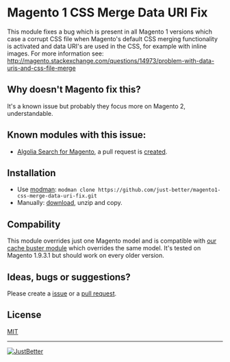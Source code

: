 # Magento 1 CSS Merge Data URI Fix

This module fixes a bug which is present in all Magento 1 versions which case a corrupt CSS file when Magento's default CSS merging functionality is activated and data URI's are used in the CSS, for example with inline images. For more information see: http://magento.stackexchange.com/questions/14973/problem-with-data-uris-and-css-file-merge

## Why doesn't Magento fix this?

It's a known issue but probably they focus more on Magento 2, understandable.

## Known modules with this issue:

- [Algolia Search for Magento](https://github.com/algolia/algoliasearch-magento), a pull request is [created](https://github.com/algolia/algoliasearch-magento/issues/739).

## Installation

* Use [modman](https://github.com/colinmollenhour/modman): `modman clone https://github.com/just-better/magento1-css-merge-data-uri-fix.git`
* Manually: [download](https://github.com/just-better/magento1-css-merge-data-uri-fix/archive/master.zip), unzip and copy.

## Compability
This module overrides just one Magento model and is compatible with [our cache buster module](https://github.com/just-better/magento1-cache-buster) which overrides the same model. It's tested on Magento 1.9.3.1 but should work on every older version.

## Ideas, bugs or suggestions?
Please create a [issue](https://github.com/just-better/magento1-css-merge-data-uri-fix/issues) or a [pull request](https://github.com/just-better/magento1-css-merge-data-uri-fix/pulls).

## License
[MIT](LICENSE.txt)

---

[![JustBetter](https://justbetter.nl/app/uploads/2016/01/logo_justbetter_black-2x-new.png)](https://justbetter.nl)